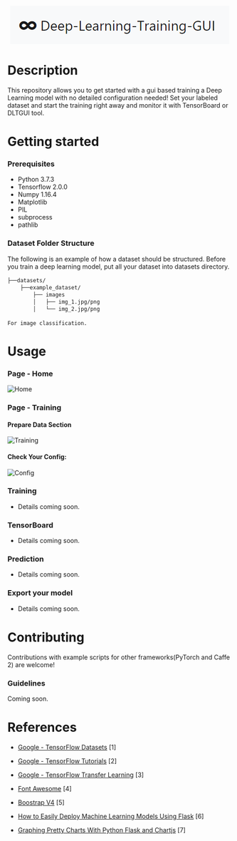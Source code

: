 <p align="center">
  <img src="https://github.com/mustafamerttunali/Deep-Learning-Training-GUI/blob/master/doc_images/logo.png" alt="logo" />
</p>

# Description
This repository allows you to get started with a gui based training a Deep Learning model with no detailed configuration needed! Set your labeled dataset and start the training right away and monitor it with TensorBoard or DLTGUI tool.

# Getting started
### Prerequisites

- Python 3.7.3
- Tensorflow 2.0.0 
- Numpy 1.16.4
- Matplotlib
- PIL
- subprocess
- pathlib



### Dataset Folder Structure
The following is an example of how a dataset should be structured. Before you train a deep learning model, put all your dataset into datasets directory.

```
├──datasets/
    ├──example_dataset/
        ├── images
        │   ├── img_1.jpg/png
        │   └── img_2.jpg/png
        
For image classification.
```

# Usage

### Page - Home

![Home](https://github.com/mustafamerttunali/Deep-Learning-Training-GUI/blob/master/doc_images/home.png) 

### Page - Training


#### Prepare Data Section
![Training](https://github.com/mustafamerttunali/Deep-Learning-Training-GUI/blob/master/doc_images/training%20-%20set%20your%20model%20(1).png) 

#### Check Your Config:
![Config](https://github.com/mustafamerttunali/Deep-Learning-Training-GUI/blob/master/doc_images/training%20-%20config%20(2).PNG) 

### Training
* Details coming soon.

### TensorBoard
* Details coming soon.

### Prediction
* Details coming soon.

### Export your model
* Details coming soon.

# Contributing
Contributions with example scripts for other frameworks(PyTorch and Caffe 2) are welcome!
### Guidelines
Coming soon.

# References

- [Google - TensorFlow Datasets](https://www.tensorflow.org/datasets/catalog/overview) [1]

- [Google - TensorFlow Tutorials](https://www.tensorflow.org/tutorials) [2]

- [Google - TensorFlow  Transfer Learning](https://www.tensorflow.org/tutorials/images/transfer_learning) [3]

- [Font Awesome](https://fontawesome.com/) [4]

- [Boostrap V4](https://getbootstrap.com/docs/4.4/getting-started/introduction/) [5]

- [How to Easily Deploy Machine Learning Models Using Flask](https://towardsdatascience.com/how-to-easily-deploy-machine-learning-models-using-flask-b95af8fe34d4) [6]

- [Graphing Pretty Charts With Python Flask and Chartjs](https://blog.ruanbekker.com/blog/2017/12/14/graphing-pretty-charts-with-python-flask-and-chartjs/) [7]


